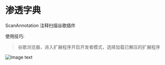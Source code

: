 # 渗透字典
ScanAnnotation 注释扫描谷歌插件

使用技巧:
>谷歌浏览器，进入扩展程序开启开发者模式，选择加载已解压的扩展程序


![Image text](https://github.com/7dog7/bottleneckOsmosis/blob/master/ScanAnnotation/png.png)
